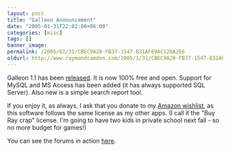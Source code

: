 ```yaml
---
layout: post
title: "Galleon Announcement"
date: "2005-01-31T22:02:00+06:00"
categories: [misc]
tags: []
banner_image: 
permalink: /2005/01/31/CBEC9A28-FB37-1547-B31AF69AC12BA2E6
oldurl: http://www.raymondcamden.com/2005/1/31/CBEC9A28-FB37-1547-B31AF69AC12BA2E6
---
```


Galleon 1.1 has been <a href="http://ray.camdenfamily.com/downloads/forums.zip">released</a>. It is now 100% free and open. Support for MySQL and MS Access has been added (it has always supported SQL Server). Also new is a simple search report tool.

If you enjoy it, as always, I ask that you donate to my <a href="http://www.amazon.com/o/registry/2TCL1D08EZEYE">Amazon  wishlist</a>, as this software follows the same license as my other apps. (I call it the "Buy Ray crap" license. I'm going to have two kids in private school next fall - so no more budget for games!)

You can see the forums in action <a href="http://ray.camdenfamily.com/forums">here</a>.